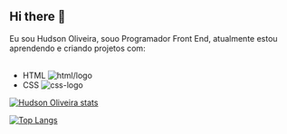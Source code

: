 ## Hi there 👋

Eu sou Hudson Oliveira, souo Programador Front End, atualmente estou aprendendo e criando projetos com: 
<br>
<br>
- HTML <img src ="https://img.shields.io/badge/HTML5-E34F26?style=for-the-badge&logo=html5&logoColor=white" alt="html/logo"/>
- CSS <img src ="https://img.shields.io/badge/CSS3-1572B6?style=for-the-badge&logo=css3&logoColor=white" alt="css-logo"/>


[![Hudson Oliveira stats](https://github-readme-stats.vercel.app/api?username=hhudsonoliveira)](https://github.com/anuraghazra/github-readme-stats)

[![Top Langs](https://github-readme-stats.vercel.app/api/top-langs/?username=hhudsonoliveira)](https://github.com/anuraghazra/github-readme-stats)
